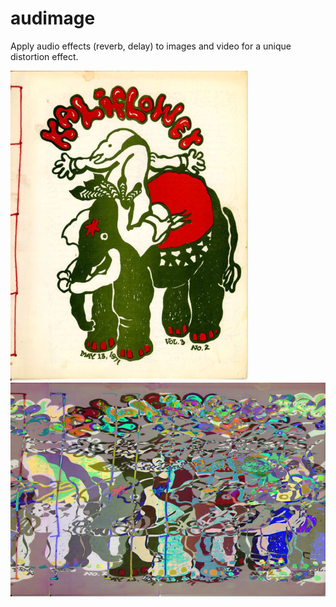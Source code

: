 # audimage
Apply audio effects (reverb, delay) to images and video for a unique distortion effect.

![before](example_images/before.png)
![after](example_images/after.png)

